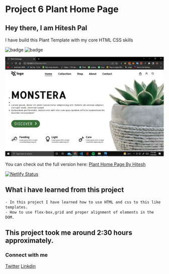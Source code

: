 # Project 6 Plant Home  Page

## Hey there, I am Hitesh Pal

I have build this Plant Template with my core HTML CSS skills


![badge](https://img.shields.io/badge/Project%206-Plant%20Homepage-yellowgreen)
![badge](https://img.shields.io/badge/HTML-CSS-green)

![image](./created.png)


You can check out the full version here: [Plant Home Page By Hitesh](https://plant-homepage-by-hitesh.netlify.app/)

[![Netlify Status](https://api.netlify.com/api/v1/badges/8425b6f7-9f7d-4f79-a508-fca98762eaa3/deploy-status)](https://app.netlify.com/sites/plant-homepage-by-hitesh/deploys)


## What i have learned from this project

    - In this project I have learned how to use HTML and css to this like templates.
    - How to use flex-box,grid and proper alignment of elements in the DOM.





## This project took me around 2:30 hours approximately.

### Connect with me 
[Twitter](https://twitter.com/HiteshP25522550) 
[Linkdin](https://www.linkedin.com/in/hitesh-pal-8379011ab/)
